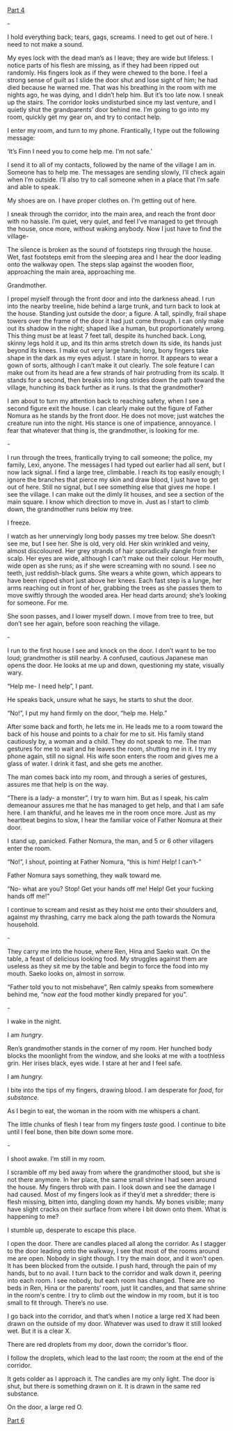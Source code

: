 [Part 4](https://www.reddit.com/r/nosleep/comments/gqn6m0/i_am_staying_with_an_exchange_family_in_japan/)

\-

I hold everything back; tears, gags, screams. I need to get out of here. I need to not make a sound. 

My eyes lock with the dead man’s as I leave; they are wide but lifeless. I notice parts of his flesh are missing, as if they had been ripped out randomly. His fingers look as if they were chewed to the bone. I feel a strong sense of guilt as I slide the door shut and lose sight of him; he had died because he warned me. That was his breathing in the room with me nights ago, he was dying, and I didn’t help him. But it’s too late now. I sneak up the stairs. The corridor looks undisturbed since my last venture, and I quietly shut the grandparents’ door behind me. I’m going to go into my room, quickly get my gear on, and try to contact help.

I enter my room, and turn to my phone. Frantically, I type out the following message:

‘It’s Finn I need you to come help me. I’m not safe.’

I send it to all of my contacts, followed by the name of the village I am in. Someone has to help me. The messages are sending slowly, I’ll check again when I’m outside. I’ll also try to call someone when in a place that I’m safe and able to speak. 

My shoes are on. I have proper clothes on. I’m getting out of here.

I sneak through the corridor, into the main area, and reach the front door with no hassle. I’m quiet, very quiet, and feel I’ve managed to get through the house, once more, without waking anybody. Now I just have to find the village-

The silence is broken as the sound of footsteps ring through the house. Wet, fast footsteps emit from the sleeping area and I hear the door leading onto the walkway open. The steps slap against the wooden floor, approaching the main area, approaching me.

Grandmother.

I propel myself through the front door and into the darkness ahead. I run into the nearby treeline, hide behind a large trunk, and turn back to look at the house. Standing just outside the door; a figure. A tall, spindly, frail shape towers over the frame of the door it had just come through. I can only make out its shadow in the night; shaped like a human, but proportionately wrong. This thing must be at least 7 feet tall, despite its hunched back. Long, skinny legs hold it up, and its thin arms stretch down its side, its hands just beyond its knees. I make out very large hands; long, bony fingers take shape in the dark as my eyes adjust. I stare in horror. It appears to wear a gown of sorts, although I can’t make it out clearly. The sole feature I can make out from its head are a few strands of hair protruding from its scalp. It stands for a second, then breaks into long strides down the path toward the village, hunching its back further as it runs. Is that the grandmother?

I am about to turn my attention back to reaching safety, when I see a second figure exit the house. I can clearly make out the figure of Father Nomura as he stands by the front door. He does not move; just watches the creature run into the night. His stance is one of impatience, annoyance. I fear that whatever that thing is, the grandmother, is looking for me.

\-

I run through the trees, frantically trying to call someone; the police, my family, Lexi, anyone. The messages I had typed out earlier had all sent, but I now lack signal. I find a large tree, climbable. I reach its top easily enough; I ignore the branches that pierce my skin and draw blood, I just have to get out of here. Still no signal, but I see something else that gives me hope. I see the village. I can make out the dimly lit houses, and see a section of the main square. I know which direction to move in. Just as I start to climb down, the grandmother runs below my tree.

I freeze.

I watch as her unnervingly long body passes my tree below. She doesn’t see me, but I see her. She is old, very old. Her skin wrinkled and veiny, almost discoloured. Her grey strands of hair sporadically dangle from her scalp. Her eyes are wide, although I can't make out their colour. Her mouth, wide open as she runs; as if she were screaming with no sound. I see no teeth, just reddish-black gums. She wears a white gown, which appears to have been ripped short just above her knees. Each fast step is a lunge, her arms reaching out in front of her, grabbing the trees as she passes them to move swiftly through the wooded area. Her head darts around; she’s looking for someone. For me. 

She soon passes, and I lower myself down. I move from tree to tree, but don’t see her again, before soon reaching the village.

\-

I run to the first house I see and knock on the door. I don’t want to be too loud; grandmother is still nearby. A confused, cautious Japanese man opens the door. He looks at me up and down, questioning my state, visually wary. 

“Help me- I need help”, I pant.

He speaks back, unsure what he says, he starts to shut the door.

“No!”, I put my hand firmly on the door, “help me. Help.”

After some back and forth, he lets me in. He leads me to a room toward the back of his house and points to a chair for me to sit. His family stand cautiously by, a woman and a child. They do not speak to me. The man gestures for me to wait and he leaves the room, shutting me in it. I try my phone again, still no signal. His wife soon enters the room and gives me a glass of water. I drink it fast, and she gets me another.

The man comes back into my room, and through a series of gestures, assures me that help is on the way.

“There is a lady- a monster”, I try to warn him. But as I speak, his calm demeanour assures me that he has managed to get help, and that I am safe here. I am thankful, and he leaves me in the room once more. Just as my heartbeat begins to slow, I hear the familiar voice of Father Nomura at their door.

I stand up, panicked. Father Nomura, the man, and 5 or 6 other villagers enter the room.

“No!”, I shout, pointing at Father Nomura, “this is him! Help! I can’t-”

Father Nomura says something, they walk toward me.

“No- what are you? Stop! Get your hands off me! Help! Get your fucking hands off me!”

I continue to scream and resist as they hoist me onto their shoulders and, against my thrashing, carry me back along the path towards the Nomura household.

\-

They carry me into the house, where Ren, Hina and Saeko wait. On the table, a feast of delicious looking food. My struggles against them are useless as they sit me by the table and begin to force the food into my mouth. Saeko looks on, almost in sorrow. 

“Father told you to not misbehave”, Ren calmly speaks from somewhere behind me, “now *eat* the food mother kindly prepared for you”.

\-

I wake in the night. 

I am *hungry*.

Ren’s grandmother stands in the corner of my room. Her hunched body blocks the moonlight from the window, and she looks at me with a toothless grin. Her irises black, eyes wide. I stare at her and I feel safe.

I am *hungry.*

I bite into the tips of my fingers, drawing blood. I am desperate for *food*, for *substance.*

As I begin to eat, the woman in the room with me whispers a chant.

The little chunks of flesh I tear from my fingers *taste* good. I continue to bite until I feel bone, then bite down some more.

\-

I shoot awake. I’m still in my room.

I scramble off my bed away from where the grandmother stood, but she is not there anymore. In her place, the same small shrine I had seen around the house. My fingers throb with pain. I look down and see the damage I had caused. Most of my fingers look as if they’d met a shredder; there is flesh missing, bitten into, dangling down my hands. My bones visible; many have slight cracks on their surface from where I bit down onto them. What is happening to me?

I stumble up, desperate to escape this place. 

I open the door. There are candles placed all along the corridor. As I stagger to the door leading onto the walkway, I see that most of the rooms around me are open. Nobody in sight though. I try the main door, and it won’t open. It has been blocked from the outside. I push hard, through the pain of my hands, but to no avail. I turn back to the corridor and walk down it, peering into each room. I see nobody, but each room has changed. There are no beds in Ren, Hina or the parents’ room, just lit candles, and that same shrine in the room's centre. I try to climb out the window in my room, but it is too small to fit through. There’s no use. 

I go back into the corridor, and that’s when I notice a large red X had been drawn on the outside of my door. Whatever was used to draw it still looked wet. But it is a clear X.

There are red droplets from my door, down the corridor's floor.

I follow the droplets, which lead to the last room; the room at the end of the corridor. 

It gets colder as I approach it. The candles are my only light. The door is shut, but there is something drawn on it. It is drawn in the same red substance.

On the door, a large red O.

[Part 6](https://www.reddit.com/r/nosleep/comments/gsvbzx/i_am_staying_with_an_exchange_family_in_japan/)